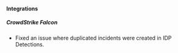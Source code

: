 #### Integrations

##### CrowdStrike Falcon

- Fixed an issue where duplicated incidents were created in IDP Detections.